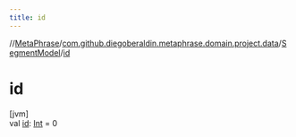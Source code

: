 ```yaml
---
title: id
---
```

//[MetaPhrase](../../../index.html)/[com.github.diegoberaldin.metaphrase.domain.project.data](../index.html)/[SegmentModel](index.html)/[id](id.html)



# id



[jvm]\
val [id](id.html): [Int](https://kotlinlang.org/api/latest/jvm/stdlib/kotlin/-int/index.html) = 0




